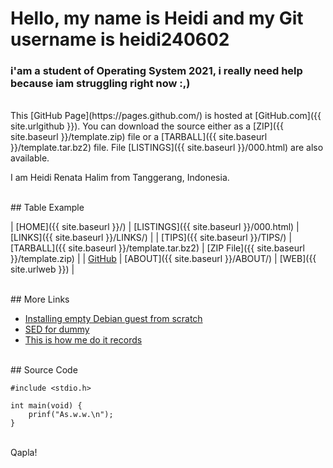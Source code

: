 # Hello, my name is Heidi and my Git username is heidi240602
### i'am a student of Operating System 2021, i really need help because iam struggling right now :,)

<br>
This [GitHub Page](https://pages.github.com/) is hosted at [GitHub.com]({{ site.urlgithub }}).
You can download the source either as a
[ZIP]({{ site.baseurl }}/template.zip) file or a
[TARBALL]({{ site.baseurl }}/template.tar.bz2) file.
File [LISTINGS]({{ site.baseurl }}/000.html) are also available.

I am Heidi Renata Halim from Tanggerang, Indonesia.

<br>
## Table Example

| [HOME]({{ site.baseurl }}/) | [LISTINGS]({{ site.baseurl }}/000.html) | [LINKS]({{ site.baseurl }}/LINKS/) |
| [TIPS]({{ site.baseurl }}/TIPS/) | [TARBALL]({{ site.baseurl }}/template.tar.bz2) | [ZIP File]({{ site.baseurl }}/template.zip) |
| [GitHub]({{https://github.com/heidi240602}}) | [ABOUT]({{ site.baseurl }}/ABOUT/) | [WEB]({{ site.urlweb }}) |

<br>
## More Links

* [Installing empty Debian guest from scratch](https://osp4diss.vlsm.org/#idx02b)
* [SED for dummy](https://www.maketecheasier.com/beginners-guide-to-sed-linux/)
* [This is how me do it records](https://doit.vlsm.org/)

<br>
## Source Code

```
#include <stdio.h>

int main(void) {
    prinf("As.w.w.\n");
}

```

<br>
Qapla!

